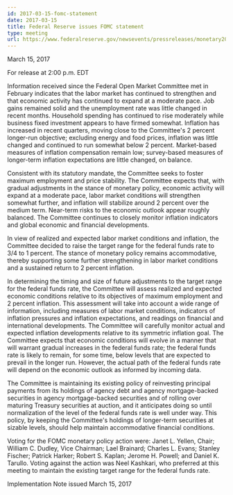```yaml
---
id: 2017-03-15-fomc-statement
date: 2017-03-15
title: Federal Reserve issues FOMC statement
type: meeting
url: https://www.federalreserve.gov/newsevents/pressreleases/monetary20170315a.htm
---
```


March 15, 2017

For release at 2:00 p.m. EDT

Information received since the Federal Open Market Committee met in February indicates that the labor market has continued to strengthen and that economic activity has continued to expand at a moderate pace. Job gains remained solid and the unemployment rate was little changed in recent months. Household spending has continued to rise moderately while business fixed investment appears to have firmed somewhat. Inflation has increased in recent quarters, moving close to the Committee's 2 percent longer-run objective; excluding energy and food prices, inflation was little changed and continued to run somewhat below 2 percent. Market-based measures of inflation compensation remain low; survey-based measures of longer-term inflation expectations are little changed, on balance.

Consistent with its statutory mandate, the Committee seeks to foster maximum employment and price stability. The Committee expects that, with gradual adjustments in the stance of monetary policy, economic activity will expand at a moderate pace, labor market conditions will strengthen somewhat further, and inflation will stabilize around 2 percent over the medium term. Near-term risks to the economic outlook appear roughly balanced. The Committee continues to closely monitor inflation indicators and global economic and financial developments.

In view of realized and expected labor market conditions and inflation, the Committee decided to raise the target range for the federal funds rate to 3/4 to 1 percent. The stance of monetary policy remains accommodative, thereby supporting some further strengthening in labor market conditions and a sustained return to 2 percent inflation.

In determining the timing and size of future adjustments to the target range for the federal funds rate, the Committee will assess realized and expected economic conditions relative to its objectives of maximum employment and 2 percent inflation. This assessment will take into account a wide range of information, including measures of labor market conditions, indicators of inflation pressures and inflation expectations, and readings on financial and international developments. The Committee will carefully monitor actual and expected inflation developments relative to its symmetric inflation goal. The Committee expects that economic conditions will evolve in a manner that will warrant gradual increases in the federal funds rate; the federal funds rate is likely to remain, for some time, below levels that are expected to prevail in the longer run. However, the actual path of the federal funds rate will depend on the economic outlook as informed by incoming data.

The Committee is maintaining its existing policy of reinvesting principal payments from its holdings of agency debt and agency mortgage-backed securities in agency mortgage-backed securities and of rolling over maturing Treasury securities at auction, and it anticipates doing so until normalization of the level of the federal funds rate is well under way. This policy, by keeping the Committee's holdings of longer-term securities at sizable levels, should help maintain accommodative financial conditions.

Voting for the FOMC monetary policy action were: Janet L. Yellen, Chair; William C. Dudley, Vice Chairman; Lael Brainard; Charles L. Evans; Stanley Fischer; Patrick Harker; Robert S. Kaplan; Jerome H. Powell; and Daniel K. Tarullo. Voting against the action was Neel Kashkari, who preferred at this meeting to maintain the existing target range for the federal funds rate.

Implementation Note issued March 15, 2017
